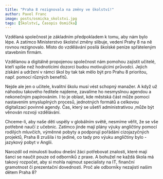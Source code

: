```yaml
---
title: "Praha 8 rezignovala na změny ve školství!"
author: Pavel Franc
image: posts/osmicka_skolstvi.jpg
tags: [Školství, Časopis Osmička]
---
```


Vzdělaná společnost je základním předpokladem k tomu, aby nám bylo lépe. A zatímco Ministerstvo školství změny slibuje, vedení Prahy 8 na ně rovnou rezignovalo. Místo do vzdělávání posílá školské peníze spřáteleným stavebním firmám.

Vzdělanou a digitálně propojenou společnost nám pomohou zajistit učitelé, kteří spíše než hodnotícími dozorci budou motivujícími průvodci. Jejich získání a udržení v rámci škol by tak tak mělo být pro Prahu 8 prioritou, např. pomocí různých benefitů.

Nejde ale jen o učitele, kvalitní školu musí vést schopný manažer. A když už náhodou takového ředitele najdeme, zavalíme ho nesmyslnou agendou a nekonečným papírováním. I to je oblast, kde městská část může pomoci nastavením smysluplných procesů, jednotných formátů a celkovou digitalizací povinné agendy. Čas, který se ušetří administrativou ,může být věnován rozvoji vzdělávání.

Chceme-li, aby naše děti uspěly v globálním světě, nesmíme věřit, že se vše potřebné naučí z učebnic. Zatímco jinde mají plány výuky angličtiny pomocí rodilých mluvčích, výměnné pobyty a podporují pořádání cizojazyčných projektů, Praha 8 zrušila i to jediné, co tady pro výuku angličtiny bylo - jazykový pobyt v Anglii.

Narozdíl od minulosti budou dnešní žáci potřebovat znalosti, které mají šanci se naučit pouze od odborníků z praxe. A bohužel ne každá škola má takový rozpočet, aby si mohla najmout specialisty na IT, finanční gramotnost či prezentační dovednosti. Proč ale odborníky nezajistí našim dětem Praha 8?
